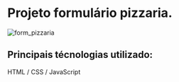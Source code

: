 

# Projeto formulário pizzaria.

![form_pizzaria](https://user-images.githubusercontent.com/97606816/192921370-55ed267e-bc11-4552-b40d-98cab9d6e16e.png)

## Principais técnologias utilizado:

HTML / CSS / JavaScript

